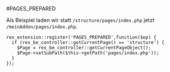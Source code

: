 #PAGES_PREPARED

Als Beispiel laden wir statt `/structure/pages/index.php` jetzt `/meinAddon/pages/index.php`.

```
rex_extension::register('PAGES_PREPARED',function($ep) {
  if (rex_be_controller::getCurrentPage() == 'structure') {
    $Page = rex_be_controller::getCurrentPageObject();
    $Page->setSubPath($this->getPath('pages/index.php'));
  }
});
```